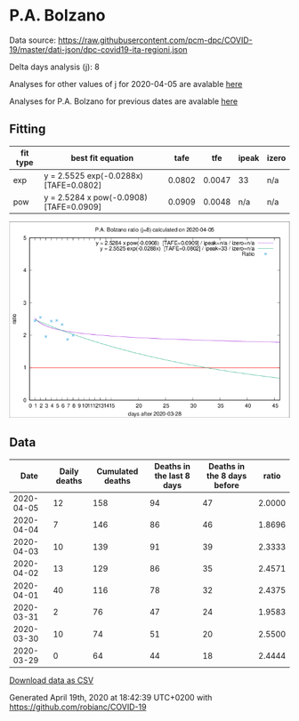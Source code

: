 # P.A. Bolzano

Data source: https://raw.githubusercontent.com/pcm-dpc/COVID-19/master/dati-json/dpc-covid19-ita-regioni.json

Delta days analysis (j): 8

Analyses for other values of j for 2020-04-05 are avalable [here](../2020-04-05/README.md)

Analyses for P.A. Bolzano for previous dates are avalable [here](../README.md)

## Fitting 
|fit type|best fit equation|tafe|tfe|ipeak|izero|
|-------|-----|--------|------|---|---|
|exp|y = 2.5525 exp(-0.0288x)  [TAFE=0.0802]|0.0802|0.0047|33|n/a|
|pow|y = 2.5284 x pow(-0.0908)  [TAFE=0.0909]|0.0909|0.0048|n/a|n/a|

![Plot](COVID-19_p.a._bolzano_j8_2020-04-05.png)

## Data
|Date|Daily deaths|Cumulated deaths|Deaths in the last 8 days|Deaths in the 8 days before|ratio|
|----|----------|-----------|-------|--------------------|-----|
|2020-04-05|12|158|94|47|2.0000|
|2020-04-04|7|146|86|46|1.8696|
|2020-04-03|10|139|91|39|2.3333|
|2020-04-02|13|129|86|35|2.4571|
|2020-04-01|40|116|78|32|2.4375|
|2020-03-31|2|76|47|24|1.9583|
|2020-03-30|10|74|51|20|2.5500|
|2020-03-29|0|64|44|18|2.4444|

[Download data as CSV](COVID-19_p.a._bolzano_j8_2020-04-05.csv)

Generated April 19th, 2020 at 18:42:39 UTC+0200 with https://github.com/robianc/COVID-19
